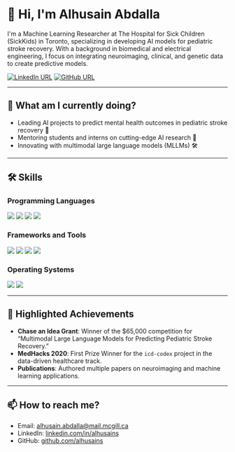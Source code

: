 # 👋 Hi, I'm Alhusain Abdalla

I'm a Machine Learning Researcher at The Hospital for Sick Children (SickKids) in Toronto, specializing in developing AI models for pediatric stroke recovery. With a background in biomedical and electrical engineering, I focus on integrating neuroimaging, clinical, and genetic data to create predictive models.

[![LinkedIn URL](https://img.shields.io/static/v1?color=blue&label=LinkedIn&logo=linkedin&logoColor=white&style=for-the-badge&message=Connect)](https://www.linkedin.com/in/alhusains)
[![GitHub URL](https://img.shields.io/static/v1?color=black&label=GitHub&logo=github&logoColor=white&style=for-the-badge&message=Follow)](https://github.com/alhusains)

---

## 🌟 What am I currently doing?

- Leading AI projects to predict mental health outcomes in pediatric stroke recovery 🧠
- Mentoring students and interns on cutting-edge AI research 🤝
- Innovating with multimodal large language models (MLLMs) 🛠️

---

## 🛠️ Skills

### Programming Languages
![](https://img.shields.io/badge/-Python-informational?style=flat&logo=Python&logoColor=white&color=blue)
![](https://img.shields.io/badge/-C++-informational?style=flat&logo=C%2B%2B&logoColor=white&color=blue)
![](https://img.shields.io/badge/-MATLAB-informational?style=flat&logo=Mathworks&logoColor=white&color=blue)
![](https://img.shields.io/badge/-SQL-informational?style=flat&logo=MySQL&logoColor=white&color=blue)

### Frameworks and Tools
![](https://img.shields.io/badge/-TensorFlow-informational?style=flat&logo=TensorFlow&logoColor=white&color=blue)
![](https://img.shields.io/badge/-PyTorch-informational?style=flat&logo=PyTorch&logoColor=white&color=blue)
![](https://img.shields.io/badge/-Docker-informational?style=flat&logo=Docker&logoColor=white&color=blue)
![](https://img.shields.io/badge/-Hugging%20Face-informational?style=flat&logo=HuggingFace&logoColor=white&color=blue)

### Operating Systems
![](https://img.shields.io/badge/-Linux-informational?style=flat&logo=Linux&logoColor=white&color=blue)
![](https://img.shields.io/badge/-Windows-informational?style=flat&logo=Windows&logoColor=white&color=blue)

---

## 🚀 Highlighted Achievements

- **Chase an Idea Grant**: Winner of the $65,000 competition for “Multimodal Large Language Models for Predicting Pediatric Stroke Recovery.”
- **MedHacks 2020**: First Prize Winner for the `icd-codex` project in the data-driven healthcare track.
- **Publications**: Authored multiple papers on neuroimaging and machine learning applications.

---

## 📫 How to reach me?
- Email: [alhusain.abdalla@mail.mcgill.ca](mailto:alhusain.abdalla@mail.mcgill.ca)
- LinkedIn: [linkedin.com/in/alhusains](https://www.linkedin.com/in/alhusains)
- GitHub: [github.com/alhusains](https://github.com/alhusains)
